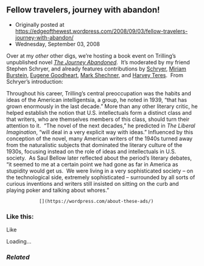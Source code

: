 ## Fellow travelers, journey with abandon!

 * Originally posted at https://edgeofthewest.wordpress.com/2008/09/03/fellow-travelers-journey-with-abandon/
 * Wednesday, September 03, 2008

Over at my _other_ other digs, we’re hosting a book event on Trilling’s unpublished novel [_The Journey Abandoned_](http://www.amazon.com/exec/obidos/ASIN/0231144504/diesekoschmar-20).  It’s moderated by my friend Stephen Schryer, and already features contributions by [Schryer](http://www.thevalve.org/go/valve/article/the\_sociology\_of\_the\_written\_word/), [Miriam Burstein](http://www.thevalve.org/go/valve/article/the\_meaning\_of\_this\_moment/), [Eugene Goodheart](http://www.thevalve.org/go/valve/article/trillings\_unfinished\_novel/), [Mark Shechner](http://www.thevalve.org/go/valve/article/the\_journey\_adrift/), and [Harvey Teres](http://www.thevalve.org/go/valve/article/the\_journey\_resumed/).  From Schryer’s introduction:

Throughout his career, Trilling’s central preoccupation was the habits and ideas of the American intelligentsia, a group, he noted in 1939, “that has grown enormously in the last decade.” More than any other literary critic, he helped establish the notion that U.S. intellectuals form a distinct class and that writers, who are themselves members of this class, should turn their attention to it.  “The novel of the next decades,” he predicted in _The Liberal Imagination_, “will deal in a very explicit way with ideas.” Influenced by this conception of the novel, many American writers of the 1940s turned away from the naturalistic subjects that dominated the literary culture of the 1930s, focusing instead on the role of ideas and intellectuals in U.S. society.  As Saul Bellow later reflected about the period’s literary debates, “it seemed to me at a certain point we had gone as far in America as stupidity would get us.  We were living in a very sophisticated society – on the technological side, extremely sophisticated – surrounded by all sorts of curious inventions and writers still insisted on sitting on the curb and playing poker and talking about whores.”
		

			

				[](https://wordpress.com/about-these-ads/)
				

					
				

			

		

### Like this:

Like

 
Loading...

[]()

### _Related_

